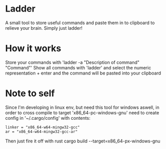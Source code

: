 # Ladder
A small tool to store useful commands and paste them in to clipboard to relieve your brain.
Simply just ladder!

# How it works
Store your commands with 'ladder -a "Description of command" "Command"'
Show all commands with 'ladder' and select the numeric representation + enter
and the command will be pasted into your clipboard


# Note to self
Since I'm developing in linux env, but need this tool for windows aswell, in order to cross compile
to target 'x86_64-pc-windows-gnu' need to create config in '~/.cargo/config' with contents:
```
linker = "x86_64-w64-mingw32-gcc"
ar = "x86_64-w64-mingw32-gcc-ar"
```

Then just fire it off with rust cargo build --target=x86_64-px-windows-gnu


